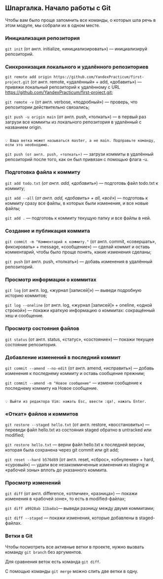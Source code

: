 ## Шпаргалка. Начало работы с Git

Чтобы вам было проще запомнить все команды, о которых шла речь в этом модуле, мы собрали их в одном месте.

### Инициализация репозитория
```git init``` (от англ. initialize, «инициализировать») — инициализируй репозиторий.

### Синхронизация локального и удалённого репозиториев

```git remote add origin https://github.com/YandexPracticum/first-project.git``` (от англ. remote, «удалённый» + add, «добавить») — привяжи локальный репозиторий к удалённому с URL https://github.com/YandexPracticum/first-project.git;

```git remote -v``` (от англ. verbose, «подробный») — проверь, что репозитории действительно связались;

```git push -u origin main``` (от англ. push, «толкать») — в первый раз загрузи все коммиты из локального репозитория в удалённый с названием origin.

```

💡 Ваша ветка может называться master, а не main. Подправьте команду, если это необходимо.

```

```git push (от англ. push, «толкать»)``` — загрузи коммиты в удалённый репозиторий после того, как он был привязан с помощью флага -u.

### Подготовка файла к коммиту
```git add todo.txt``` (*от англ. add, «добавить»*) — подготовь файл todo.txt к коммиту;

```git add --all``` (*от англ. add, «добавить» + all, «всё»*) — подготовь к коммиту сразу все файлы, в которых были изменения, и все новые файлы;

```git add .``` — подготовь к коммиту текущую папку и все файлы в ней.

### Создание и публикация коммита
```git commit -m "Комментарий к коммиту."``` (от англ. commit, «совершать», фиксировать» + message, «сообщение») — сделай коммит и оставь комментарий, чтобы было проще понять, какие изменения сделаны;

```git push``` (от англ. push, «толкать») — добавь изменения в удалённый репозиторий.

### Просмотр информации о коммитах
```git log``` (от англ. log, «журнал [записей]») — выведи подробную историю коммитов;

```git log --oneline``` (от англ. log, «журнал [записей]» + oneline, «одной строкой») — покажи краткую информацию о коммитах: сокращённый хеш и сообщение.

### Просмотр состояния файлов
```git status``` (от англ. status, «статус», «состояние») — покажи текущее состояние репозитория.

### Добавление изменений в последний коммит
```git commit --amend --no-edit``` (от англ. amend, «исправить») — добавь изменения к последнему коммиту и оставь сообщение прежним;

```git commit --amend -m "Новое сообщение"``` — измени сообщение к последнему коммиту на Новое сообщение.

```

💡 Выйти из редактора Vim: нажать Esc, ввести :qa!, нажать Enter.

```

### «Откат» файлов и коммитов
```git restore --staged hello.txt``` (от англ. restore, «восстановить») — переведи файл hello.txt из состояния staged обратно в untracked или modified;

```git restore hello.txt``` — верни файл hello.txt к последней версии, которая была сохранена через git commit или git add;

```git reset --hard b576d89``` (от англ. reset, «сброс», «обнуление» + hard, «суровый») — удали все незакоммиченные изменения из staging и «рабочей зоны» вплоть до указанного коммита.

### Просмотр изменений
`git diff` (от англ. difference, «отличие», «разница») — покажи изменения в «рабочей зоне», то есть в modified-файлах;

`git diff a9928ab 11bada1`— выведи разницу между двумя коммитами;

`git diff --staged` — покажи изменения, которые добавлены в staged-файлах.

### Ветки в Git 

Чтобы посмотреть все активные ветки в проекте, нужно вызвать команду `git branch` без аргументов. 

Для сравнения веток есть команда `git diff`.

С помощью команды `git merge` можно слить две ветки в одну. 